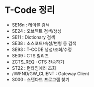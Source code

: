 # T-Code 정리

- SE16n : 테이블 검색
- SE24 : 오브젝트 검색/생성
- SE11 : Dictionary 검색
- SE38 : 소스코드/속성/변형 등 검색
- SE93 : T-CODE 생성/조회/수정
- SE09 : CTS 릴리즈
- ZCTS_REQ : CTS 전송하기
- ST22 : 런타임에러 조회
- /IWFND/GW_CLIENT : Gateway Client
- S000 : 스탠다드 프로그램 찾기

